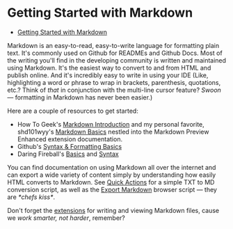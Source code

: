# Getting Started with Markdown

- [Getting Started with Markdown](#getting-started-with-markdown)

Markdown is an easy-to-read, easy-to-write language for formatting plain text. It's commonly used on Github for READMEs and Github Docs. Most of the writing you'll find in the developing community is written and maintained using Markdown. It's the easiest way to convert to and from HTML and publish online. And it's incredibly easy to write in using your IDE (Like, highlighting a word or phrase to wrap in brackets, parenthesis, quotations, etc.? Think of *that* in conjunction with the multi-line cursor feature? *Swoon* — formatting in Markdown has never been easier.)

Here are a couple of resources to get started:

- How To Geek's [Markdown Introduction](https://www.howtogeek.com/448323/what-is-markdown-and-how-do-you-use-it/#what-is-markdown) and my personal favorite, shd101wyy's [Markdown Basics](https://shd101wyy.github.io/markdown-preview-enhanced/#/markdown-basics) nestled into the Markdown Preview Enhanced extension documentation.
- Github's [Syntax & Formatting Basics](https://docs.github.com/en/get-started/writing-on-github/getting-started-with-writing-and-formatting-on-github/basic-writing-and-formatting-syntax)
- Daring Fireball's [Basics](https://daringfireball.net/projects/markdown/basics) and [Syntax](https://daringfireball.net/projects/markdown/syntax)

You can find documentation on using Markdown all over the internet and can export a wide variety of content simply by understanding how easily HTML converts to Markdown. See [Quick Actions](quick-actions.md/#md-to-txt) for a simple TXT to MD conversion script, as well as the [Export Markdown](../configuration/scripts/export-markdown.md) browser script — they are *\*chefs kiss\**.

Don't forget the [extensions](vscode-ext.md/#functional) for writing and viewing Markdown files, cause we *work smarter, not harder*, remember?